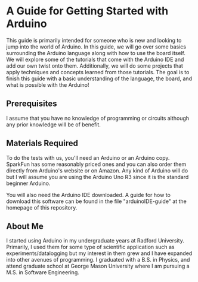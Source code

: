 # A Guide for Getting Started with Arduino #

This guide is primarily intended for someone who is new and looking to jump into the world of Arduino. In this guide, we will go over some basics surrounding the Arduino language along with how to use the board itself. We will explore some of the tutorials that come with the Arduino IDE and add our own twist onto them. Additionally, we will do some projects that apply techniques and concepts learned from those tutorials. The goal is to finish this guide with a basic understanding of the language, the board, and what is possible with the Arduino!

## Prerequisites ##
I assume that you have no knowledge of programming or circuits although any prior knowledge will be of benefit.

## Materials Required ##
To do the tests with us, you'll need an Arduino or an Arduino copy. SparkFun has some reasonably priced ones and you can also order them directly from Arduino's website or on Amazon. Any kind of Arduino will do but I will assume you are using the Arduino Uno R3 since it is the standard beginner Arduino.

You will also need the Arduino IDE downloaded.  A guide for how to download this software can be found in the file "arduinoIDE-guide" at the homepage of this repository.

## About Me ##
I started using Arduino in my undergraduate years at Radford University. Primarily, I used them for some type of scientific application such as experiments/datalogging but my interest in them grew and I have expanded into other avenues of programming. I graduated with a B.S. in Physics, and attend graduate school at George Mason University where I am pursuing a M.S. in Software Engineering.
